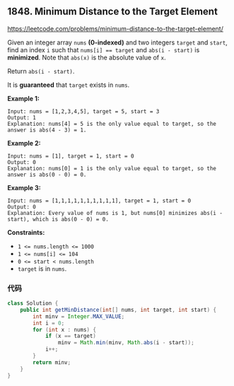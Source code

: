 ## 1848. Minimum Distance to the Target Element

https://leetcode.com/problems/minimum-distance-to-the-target-element/

Given an integer array `nums` **(0-indexed)** and two integers `target` and `start`, find an index `i` such that `nums[i] == target` and `abs(i - start)` is **minimized**. Note that `abs(x)` is the absolute value of `x`.

Return `abs(i - start)`.

It is **guaranteed** that `target` exists in `nums`.

 

**Example 1:**

```
Input: nums = [1,2,3,4,5], target = 5, start = 3
Output: 1
Explanation: nums[4] = 5 is the only value equal to target, so the answer is abs(4 - 3) = 1.
```

**Example 2:**

```
Input: nums = [1], target = 1, start = 0
Output: 0
Explanation: nums[0] = 1 is the only value equal to target, so the answer is abs(0 - 0) = 0.
```

**Example 3:**

```
Input: nums = [1,1,1,1,1,1,1,1,1,1], target = 1, start = 0
Output: 0
Explanation: Every value of nums is 1, but nums[0] minimizes abs(i - start), which is abs(0 - 0) = 0.
```

 

**Constraints:**

- `1 <= nums.length <= 1000`
- `1 <= nums[i] <= 104`
- `0 <= start < nums.length`
- `target` is in `nums`.



### 代码

```java
class Solution {
    public int getMinDistance(int[] nums, int target, int start) {
        int minv = Integer.MAX_VALUE;
        int i = 0;
        for (int x : nums) {
            if (x == target) 
                minv = Math.min(minv, Math.abs(i - start));
            i++;
        }
        return minv;
    }
}
```

